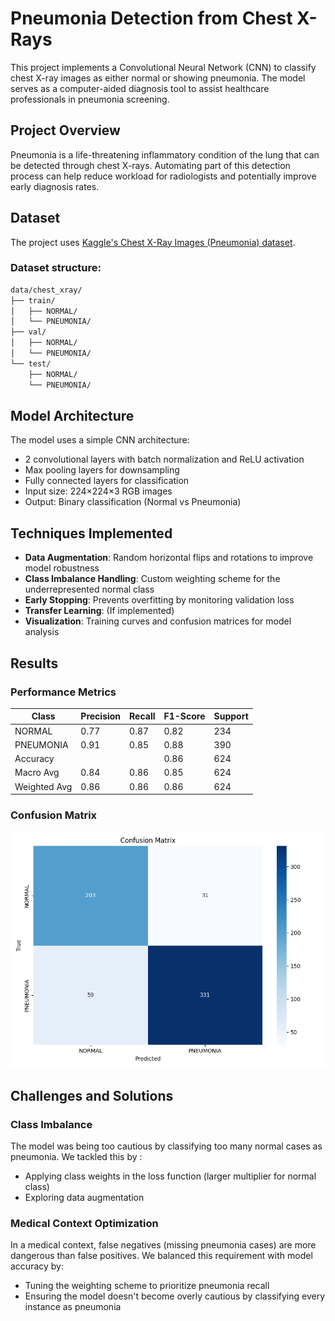 # Pneumonia Detection from Chest X-Rays

This project implements a Convolutional Neural Network (CNN) to classify chest X-ray images as either normal or showing pneumonia. The model serves as a computer-aided diagnosis tool to assist healthcare professionals in pneumonia screening.

## Project Overview

Pneumonia is a life-threatening inflammatory condition of the lung that can be detected through chest X-rays. Automating part of this detection process can help reduce workload for radiologists and potentially improve early diagnosis rates.

## Dataset

The project uses [Kaggle's Chest X-Ray Images (Pneumonia) dataset](https://www.kaggle.com/paultimothymooney/chest-xray-pneumonia).

### Dataset structure:

```bash
data/chest_xray/
├── train/
│   ├── NORMAL/
│   └── PNEUMONIA/
├── val/
│   ├── NORMAL/
│   └── PNEUMONIA/
└── test/
    ├── NORMAL/
    └── PNEUMONIA/
```

## Model Architecture

The model uses a simple CNN architecture:
- 2 convolutional layers with batch normalization and ReLU activation
- Max pooling layers for downsampling
- Fully connected layers for classification
- Input size: 224×224×3 RGB images
- Output: Binary classification (Normal vs Pneumonia)

## Techniques Implemented

- **Data Augmentation**: Random horizontal flips and rotations to improve model robustness
- **Class Imbalance Handling**: Custom weighting scheme for the underrepresented normal class
- **Early Stopping**: Prevents overfitting by monitoring validation loss
- **Transfer Learning**: (If implemented)
- **Visualization**: Training curves and confusion matrices for model analysis

## Results

### Performance Metrics

| Class      | Precision | Recall | F1-Score | Support |
|------------|-----------|--------|----------|---------|
| NORMAL     | 0.77      | 0.87   | 0.82     | 234     |
| PNEUMONIA  | 0.91      | 0.85   | 0.88     | 390     |
| Accuracy   |           |        | 0.86     | 624     |
| Macro Avg  | 0.84      | 0.86   | 0.85     | 624     |
| Weighted Avg| 0.86     | 0.86   | 0.86     | 624     |

### Confusion Matrix
![Confusion Matrix](confusion_matrix_CNN.png)

## Challenges and Solutions

### Class Imbalance

The model was being too cautious by classifying too many normal cases as pneumonia. We tackled this by :
- Applying class weights in the loss function (larger multiplier for normal class)
- Exploring data augmentation

### Medical Context Optimization

In a medical context, false negatives (missing pneumonia cases) are more dangerous than false positives. We balanced this requirement with model accuracy by:
- Tuning the weighting scheme to prioritize pneumonia recall
- Ensuring the model doesn't become overly cautious by classifying every instance as pneumonia